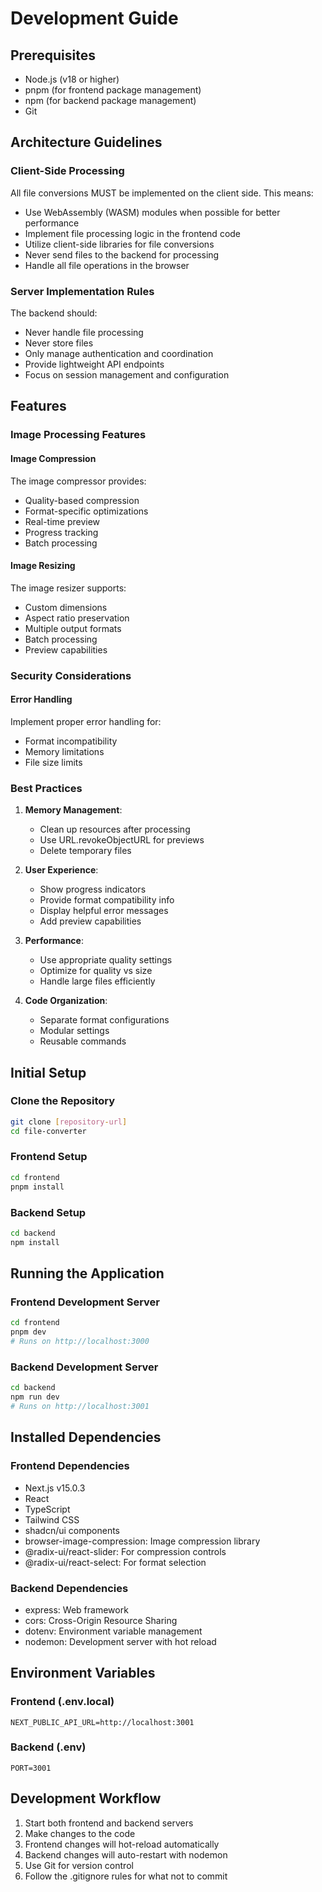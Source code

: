 # Development Guide

## Prerequisites
- Node.js (v18 or higher)
- pnpm (for frontend package management)
- npm (for backend package management)
- Git

## Architecture Guidelines

### Client-Side Processing
All file conversions MUST be implemented on the client side. This means:
- Use WebAssembly (WASM) modules when possible for better performance
- Implement file processing logic in the frontend code
- Utilize client-side libraries for file conversions
- Never send files to the backend for processing
- Handle all file operations in the browser

### Server Implementation Rules
The backend should:
- Never handle file processing
- Never store files
- Only manage authentication and coordination
- Provide lightweight API endpoints
- Focus on session management and configuration

## Features

### Image Processing Features

#### Image Compression
The image compressor provides:
- Quality-based compression
- Format-specific optimizations
- Real-time preview
- Progress tracking
- Batch processing

#### Image Resizing
The image resizer supports:
- Custom dimensions
- Aspect ratio preservation
- Multiple output formats
- Batch processing
- Preview capabilities

### Security Considerations

#### Error Handling
Implement proper error handling for:
- Format incompatibility
- Memory limitations
- File size limits

### Best Practices

1. **Memory Management**:
   - Clean up resources after processing
   - Use URL.revokeObjectURL for previews
   - Delete temporary files

2. **User Experience**:
   - Show progress indicators
   - Provide format compatibility info
   - Display helpful error messages
   - Add preview capabilities

3. **Performance**:
   - Use appropriate quality settings
   - Optimize for quality vs size
   - Handle large files efficiently

4. **Code Organization**:
   - Separate format configurations
   - Modular settings
   - Reusable commands

## Initial Setup

### Clone the Repository
```bash
git clone [repository-url]
cd file-converter
```

### Frontend Setup
```bash
cd frontend
pnpm install
```

### Backend Setup
```bash
cd backend
npm install
```

## Running the Application

### Frontend Development Server
```bash
cd frontend
pnpm dev
# Runs on http://localhost:3000
```

### Backend Development Server
```bash
cd backend
npm run dev
# Runs on http://localhost:3001
```

## Installed Dependencies

### Frontend Dependencies
- Next.js v15.0.3
- React
- TypeScript
- Tailwind CSS
- shadcn/ui components
- browser-image-compression: Image compression library
- @radix-ui/react-slider: For compression controls
- @radix-ui/react-select: For format selection

### Backend Dependencies
- express: Web framework
- cors: Cross-Origin Resource Sharing
- dotenv: Environment variable management
- nodemon: Development server with hot reload

## Environment Variables

### Frontend (.env.local)
```env
NEXT_PUBLIC_API_URL=http://localhost:3001
```

### Backend (.env)
```env
PORT=3001
```

## Development Workflow
1. Start both frontend and backend servers
2. Make changes to the code
3. Frontend changes will hot-reload automatically
4. Backend changes will auto-restart with nodemon
5. Use Git for version control
6. Follow the .gitignore rules for what not to commit